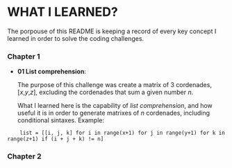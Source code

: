 # WHAT I LEARNED?

The porpouse of this README is keeping a record of every key concept I learned in order to solve the coding challenges.

### Chapter 1

* **01 List comprehension**:

    The purpose of this challenge was create a matrix of 3 cordenades, [_x_,_y_,_z_], excluding the cordenades that sum a given number _n_.

    What I learned here is the capability of _list comprehension_, and how useful it is in order to generate matrixes of _n_ cordenades, including conditional sintaxes. Example:

```
    list = [[i, j, k] for i in range(x+1) for j in range(y+1) for k in range(z+1) if (i + j + k) != n]

```

### Chapter 2